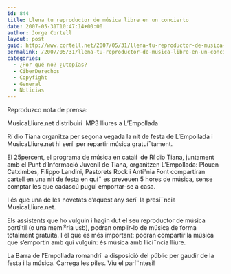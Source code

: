 ```yaml
---
id: 844
title: Llena tu reproductor de música libre en un concierto
date: 2007-05-31T10:47:14+00:00
author: Jorge Cortell
layout: post
guid: http://www.cortell.net/2007/05/31/llena-tu-reproductor-de-musica-libre-en-un-concierto/
permalink: /2007/05/31/llena-tu-reproductor-de-musica-libre-en-un-concierto/
categories:
  - ¿Por qué no? ¿Utopías?
  - CiberDerechos
  - Copyfight
  - General
  - Noticias
---
```

Reproduzco nota de prensa:

MusicaLliure.net distribuirí  MP3 lliures a L&#8217;Empollada

Rí dio Tiana organitza per segona vegada la nit de festa de L&#8217;Empollada i MusicaLliure.net hi serí  per repartir música gratuí¯tament.

El 25percent, el programa de música en catalí  de Rí dio Tiana, juntament amb el Punt d&#8217;Informació Juvenil de Tiana, organitzen L&#8217;Empollada: Plouen Catximbes, Filippo Landini, Pastorets Rock i Antí²nia Font compartiran cartell en una nit de festa en quí¨ es preveuen 5 hores de música, sense comptar les que cadascú pugui emportar-se a casa.

I és que una de les novetats d&#8217;aquest any serí  la presí¨ncia MusicaLliure.net.
  
Els assistents que ho vulguin i hagin dut el seu reproductor de música portí til (o una memí²ria usb), podran omplir-lo de música de forma totalment gratuita. I el que és més important: podran compartir la música que s&#8217;emportin amb qui vulguin: és música amb llicí¨ncia lliure.

La Barra de l&#8217;Empollada romandrí  a disposició del públic per gaudir de la festa i la música. Carrega les piles. Viu el parí¨ntesi!